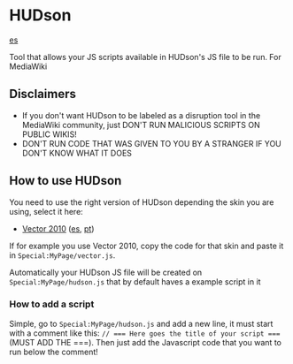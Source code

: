# HUDson
[es](https://github.com/joelemiliano/HUDson/blob/main/README-es.md)

Tool that allows your JS scripts available in HUDson's JS file to be run. For MediaWiki

## Disclaimers
* If you don't want HUDson to be labeled as a disruption tool in the MediaWiki community, just DON'T RUN MALICIOUS SCRIPTS ON PUBLIC WIKIS!
* DON'T RUN CODE THAT WAS GIVEN TO YOU BY A STRANGER IF YOU DON'T KNOW WHAT IT DOES

## How to use HUDson
You need to use the right version of HUDson depending the skin you are using, select it here:
* [Vector 2010](https://github.com/joelemiliano/HUDson/blob/main/HUDson-vector.js) ([es](https://github.com/joelemiliano/HUDson/blob/main/HUDson-vector-es.js), [pt](https://github.com/joelemiliano/HUDson/blob/main/HUDson-vector-pt.js))

If for example you use Vector 2010, copy the code for that skin and paste it in ``Special:MyPage/vector.js``.

Automatically your HUDson JS file will be created on ``Special:MyPage/hudson.js`` that by default haves a example script in it

### How to add a script
Simple, go to ``Special:MyPage/hudson.js`` and add a new line, it must start with a comment like this: ``// === Here goes the title of your script ===`` (MUST ADD THE ===). Then just add the Javascript code that you want to run below the comment!

